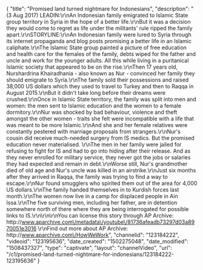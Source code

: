 {
    "title": "Promised land turned nightmare for Indonesians",
    "description": "(3 Aug 2017) LEADIN:\r\nAn Indonesian family emigrated to Islamic State group territory in Syria in the hope of a better life.\r\nBut it was a decision they would come to regret as life under the militants' rule ripped the family apart.\r\nSTORYLINE:\r\nAn Indonesian family were lured to Syria through its internet propaganda and blog posts promising a better life in an Islamic caliphate.\r\nThe Islamic State group painted a picture of free education and health care for the females of the family, debts wiped for the father and uncle and work for the younger adults. All this while living in a puritanical Islamic society that appeared to be on the rise.\r\nThen 17 years old, Nurshardrina Khairadhania - also known as Nur - convinced her family they should emigrate to Syria.\r\nThe family sold their possessions and raised 38,000 US dollars which they used to travel to Turkey and then to Raqqa in August 2015.\r\nBut it didn't take long before their dreams were crushed.\r\nOnce in Islamic State territory, the family was split into men and women: the men sent to Islamic education and the women to a female dormitory.\r\nNur was shocked by bad behaviour, violence and theft amongst the other women - traits she felt were incompatible with a life that was meant to be more Islamic.\r\nAnd she and her female relatives were constantly pestered with marriage proposals from strangers.\r\nNur's cousin did receive much-needed surgery from IS medics. But the promised education never materialised. \r\nThe men in her family were jailed for refusing to fight for IS and had to go into hiding after their release. And as they never enrolled for military service, they never got the jobs or salaries they had expected and remain in debt.\r\nWorse still, Nur's grandmother died of old age and Nur's uncle was killed in an airstrike.\r\nJust six months after they arrived in Raqqa, the family was trying to find a way to escape.\r\nNur found smugglers who spirited them out of the area for 4,000 US dollars.\r\nThe family handed themselves in to Kurdish forces last month.\r\nThe women now live in a camp for displaced people in Ain Issa.\r\nThe five surviving men, including her father, are in detention somewhere north of there where they are being interrogated for possible links to IS.\r\n\r\n\r\nYou can license this story through AP Archive: http:\/\/www.aparchive.com\/metadata\/youtube\/81736afeadb73297d03a8970051e3016 \r\nFind out more about AP Archive: http:\/\/www.aparchive.com\/HowWeWork",
    "channelid": "123184222",
    "videoid": "123195636",
    "date_created": "1502275048",
    "date_modified": "1508437327",
    "type": "captivate",
    "layout": "channelVideo",
    "url": "\/c1\/promised-land-turned-nightmare-for-indonesians\/123184222-123195636"
}